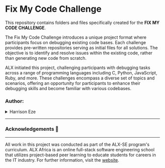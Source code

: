 # Fix My Code Challenge


This repository contains folders and files specifically created for the **FIX MY CODE CHALLENGE**.

The Fix My Code Challenge introduces a unique project format where participants focus on debugging existing code bases. Each challenge provides pre-written repositories serving as initial files for all solutions. The objective is to identify and resolve issues within the existing code, rather than generating new code from scratch.

ALX initiated this project, challenging participants with debugging tasks across a range of programming languages including C, Python, JavaScript, Ruby, and more. These challenges encompass a diverse set of topics and scenarios, offering an opportunity for participants to enhance their debugging skills and become familiar with various codebases.

### Author:
<details>
    <summary>Harrison Eze</summary>
    <ul>
        <li>
            <a href="https://github.com/harystyleseze">Github</a>
        </li>
        <li>
            <a href="https://harystyleseze@gmail.com">E-mail</a>
        </li>
    </ul>
</details>

---

### Acknowledgements :pray:
___
All work in this project was conducted as part of the ALX-SE program's curriculum. ALX Africa is an online full-stack software engineering school that utilizes project-based peer learning to educate students for careers in the IT industry. For further information, visit the [website](https://www.alxafrica.com/software-engineering-2022).

